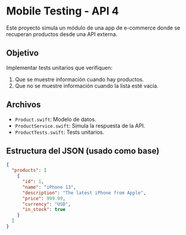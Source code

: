 # Mobile Testing - API 4

Este proyecto simula un módulo de una app de e-commerce donde se recuperan productos desde una API externa.

## Objetivo

Implementar tests unitarios que verifiquen:
1. Que se muestre información cuando hay productos.
2. Que no se muestre información cuando la lista esté vacía.

## Archivos

- `Product.swift`: Modelo de datos.
- `ProductService.swift`: Simula la respuesta de la API.
- `ProductTests.swift`: Tests unitarios.

## Estructura del JSON (usado como base)

```json
{
  "products": [
    {
      "id": 1,
      "name": "iPhone 13",
      "description": "The latest iPhone from Apple",
      "price": 999.99,
      "currency": "USD",
      "in_stock": true
    }
  ]
}
```
